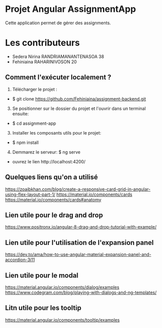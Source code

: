 # Projet Angular AssignmentApp  

Cette application permet de gérer des assignments. 

# Les contributeurs

- Sedera Nirina RANDRIAMANANTENASOA 38
- Fehiniaina RAHARINIVOSON 20

## Comment l'exécuter localement ?

1. Télécharger le projet  : 
- $ git clone https://github.com/Fehiniaina/assignment-backend.git

3. Se positionner sur le dossier du projet et l'ouvrir dans un terminal ensuite:
- $ cd assignment-app

3. Installer les composants utils pour le projet:
- $ npm install
4. Demmarez le serveur:
$ ng serve
- ouvrez le lien http://localhost:4200/
   
   
## Quelques liens qu'on a utilisé

https://zoaibkhan.com/blog/create-a-responsive-card-grid-in-angular-using-flex-layout-part-1/
https://material.io/components/cards
https://material.io/components/cards#anatomy

## Lien utile pour le drag and drop
https://www.positronx.io/angular-8-drag-and-drop-tutorial-with-example/

## Lien utile pour l'utilisation de l'expansion panel
https://dev.to/ama/how-to-use-angular-material-expansion-panel-and-accordion-3i11

## Lien utile pour le modal
https://material.angular.io/components/dialog/examples
https://www.codegram.com/blog/playing-with-dialogs-and-ng-templates/

## Litn utile pour les tooltip
https://material.angular.io/components/tooltip/examples
